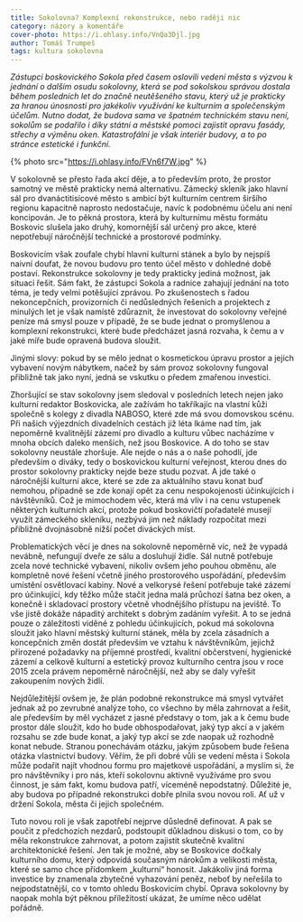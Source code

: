 ```yaml
---
title: Sokolovna? Komplexní rekonstrukce, nebo raději nic
category: názory a komentáře
cover-photo: https://i.ohlasy.info/VnQa3Djl.jpg
author: Tomáš Trumpeš
tags: kultura sokolovna
---
```


*Zástupci boskovického Sokola před časem oslovili vedení města s výzvou k jednání o dalším osudu sokolovny, která se pod sokolskou správou dostala během posledních let do značně neutěšeného stavu, který už je prakticky za hranou únosnosti pro jakékoliv využívání ke kulturním a společenským účelům. Nutno dodat, že budova sama ve špatném technickém stavu není, sokolům se podařilo i díky státní a městské pomoci zajistit opravu fasády, střechy a výměnu oken. Katastrofální je však interiér budovy, a to po stránce estetické i funkční.*

{% photo src="https://i.ohlasy.info/FVn6f7W.jpg" %}

V sokolovně se přesto řada akcí děje, a to především proto, že prostor samotný ve městě prakticky nemá alternativu. Zámecký skleník jako hlavní sál pro dvanáctitisícové město s ambicí být kulturním centrem širšího regionu kapacitně naprosto nedostačuje, navíc k podobnému účelu ani není koncipován. Je to pěkná prostora, která by kulturnímu městu formátu Boskovic slušela jako druhý, komornější sál určený pro akce, které nepotřebují náročnější technické a prostorové podmínky.

Boskovicím však zoufale chybí hlavní kulturní stánek a bylo by nejspíš naivní doufat, že novou budovu pro tento účel město v dohledné době postaví. Rekonstrukce sokolovny je tedy prakticky jediná možnost, jak situaci řešit. Sám fakt, že zástupci Sokola a radnice zahajují jednání na toto téma, je tedy velmi potěšující zprávou. Po zkušenostech s řadou nekoncepčních, provizorních či nedůsledných řešeních a projektech z minulých let je však namístě zdůraznit, že investovat do sokolovny veřejné peníze má smysl pouze v případě, že se bude jednat o promyšlenou a komplexní rekonstrukci, které bude předcházet jasná rozvaha, k čemu a v jaké míře bude opravená budova sloužit.

Jinými slovy: pokud by se mělo jednat o kosmetickou úpravu prostor a jejich vybavení novým nábytkem, načež by sám provoz sokolovny fungoval přibližně tak jako nyní, jedná se vskutku o předem zmařenou investici.

Zhoršující se stav sokolovny jsem sledoval v posledních letech nejen jako kulturní redaktor Boskovicka, ale zažívám ho takříkajíc na vlastní kůži společně s kolegy z divadla NABOSO, které zde má svou domovskou scénu. Při našich výjezdních divadelních cestách již léta lkáme nad tím, jak nepoměrně kvalitnější zázemí pro divadlo a kulturu vůbec nacházíme v mnoha obcích daleko menších, než jsou Boskovice. A do toho se stav sokolovny neustále zhoršuje. Ale nejde o nás a o naše pohodlí, jde především o diváky, tedy o boskovickou kulturní veřejnost, kterou dnes do prostor sokolovny prakticky nejde beze studu pozvat. A jde také o náročnější kulturní akce, které se zde za aktuálního stavu konat buď nemohou, případně se zde konají opět za cenu nespokojenosti účinkujících i návštěvníků. Což je mimochodem věc, která má vliv i na cenu vstupenek některých kulturních akcí, protože pokud boskovičtí pořadatelé musejí využít zámeckého skleníku, nezbývá jim než náklady rozpočítat mezi přibližně dvojnásobně nižší počet diváckých míst.

Problematických věcí je dnes na sokolovně nepoměrně víc, než že vypadá nevábně, nefungují dveře ze sálu a dosluhují židle. Sál nutně potřebuje zcela nové technické vybavení, nikoliv ovšem jeho pouhou obměnu, ale kompletně nové řešení včetně jiného prostorového uspořádání, především umístění osvětlovací kabiny. Nové a velkorysé řešení potřebuje také zázemí pro účinkující, kdy těžko může stačit jedna malá průchozí šatna bez oken, a konečně i skladovací prostory včetně vhodnějšího přístupu na jeviště. To vše jistě dokáže nápaditý architekt s dobrým zadáním vyřešit. A to se jedná pouze o záležitosti viděné z pohledu účinkujících, pokud má sokolovna sloužit jako hlavní městský kulturní stánek, měla by zcela zásadních a koncepčních změn dostát především ve vztahu k návštěvníkům, jejichž přirozené požadavky na příjemné prostředí, kvalitní občerstvení, hygienické zázemí a celkově kulturní a estetický provoz kulturního centra jsou v roce 2015 zcela právem nepoměrně náročnější, než aby se daly vyřešit zakoupením nových židlí.

Nejdůležitější ovšem je, že plán podobné rekonstrukce má smysl vytvářet jednak až po zevrubné analýze toho, co všechno by měla zahrnovat a řešit, ale především by měl vycházet z jasné představy o tom, jak a k čemu bude prostor dále sloužit, kdo ho bude obhospodařovat, jaký typ akcí a v jakém rozsahu se zde bude konat, a jaký typ akcí se zde naopak už rozhodně konat nebude. Stranou ponechávám otázku, jakým způsobem bude řešena otázka vlastnictví budovy. Věřím, že při dobré vůli se vedení města i Sokola může podařit najít vhodnou formu pro majetkové uspořádání, a myslím si, že pro návštěvníky i pro nás, kteří sokolovnu aktivně využíváme pro svou činnost, je sám fakt, komu budova patří, víceméně nepodstatný. Důležité je, aby budova po případné rekonstrukci dobře plnila svou novou roli. Ať už v držení Sokola, města či jejich společném.

Tuto novou roli je však zapotřebí nejprve důsledně definovat. A pak se poučit z předchozích nezdarů, podstoupit důkladnou diskusi o tom, co by měla rekonstrukce zahrnovat, a potom zajistit skutečně kvalitní architektonické řešení. Jen tak je možné, aby se Boskovice dočkaly kulturního domu, který odpovídá současným nárokům a velikosti města, které se samo chce přídomkem „kulturní“ honosit. Jakákoliv jiná forma investice by znamenala zbytečné vyhazování peněz, neboť by neřešila to nejpodstatnější, co v tomto ohledu Boskovicím chybí. Oprava sokolovny by naopak mohla být pěknou příležitostí ukázat, že umíme něco udělat pořádně.
